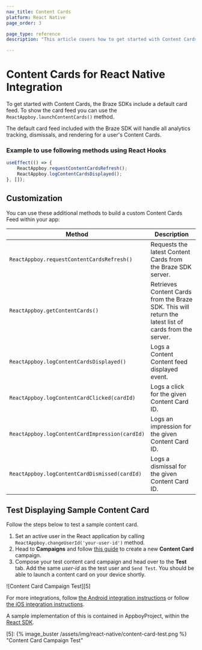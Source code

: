 ```yaml
---
nav_title: Content Cards
platform: React Native
page_order: 3

page_type: reference
description: "This article covers how to get started with Content Cards for React Native apps."

---
```


# Content Cards for React Native Integration

To get started with Content Cards, the Braze SDKs include a default card feed. To show the card feed you can use the `ReactAppboy.launchContentCards()` method.

The default card feed included with the Braze SDK will handle all analytics tracking, dismissals, and rendering for a user's Content Cards.

### Example to use following methods using React Hooks
```javascript
useEffect(() => {
    ReactAppboy.requestContentCardsRefresh();
    ReactAppboy.logContentCardsDisplayed();
}, []);
``` 

## Customization

You can use these additional methods to build a custom Content Cards Feed within your app:

|Method | Description |
|---|---|
|`ReactAppboy.requestContentCardsRefresh()`|Requests the latest Content Cards from the Braze SDK server.|
|`ReactAppboy.getContentCards()`|Retrieves Content Cards from the Braze SDK. This will return the latest list of cards from the server.|
|`ReactAppboy.logContentCardsDisplayed()`|Logs a Content Content feed displayed event.|
|`ReactAppboy.logContentCardClicked(cardId)`|Logs a click for the given Content Card ID.|
|`ReactAppboy.logContentCardImpression(cardId)`|Logs an impression for the given Content Card ID.|
|`ReactAppboy.logContentCardDismissed(cardId)`|Logs a dismissal for the given Content Card ID.|

## Test Displaying Sample Content Card

Follow the steps below to test a sample content card.

1. Set an active user in the React application by calling `ReactAppboy.changeUserId('your-user-id')` method.
2. Head to **Campaigns** and follow [this guide][4] to create a new **Content Card** campaign.
3. Compose your test content card campaign and head over to the **Test** tab. Add the same *user-id* as the test user and `Send Test`. You should be able to launch a content card on your device shortly.

![Content Card Campaign Test][5]

For more integrations, follow [the Android integration instructions][2] or follow [the iOS integration instructions][3].

A sample implementation of this is contained in AppboyProject, within the [React SDK][1].

[1]: https://github.com/Appboy/appboy-react-sdk
[2]: {{site.baseurl}}/developer_guide/platform_integration_guides/android/content_cards/data_models/
[3]: {{site.baseurl}}/developer_guide/platform_integration_guides/ios/content_cards/data_model/
[4]: {{site.baseurl}}user_guide/message_building_by_channel/content_cards/create
[5]: {% image_buster /assets/img/react-native/content-card-test.png %} "Content Card Campaign Test"
